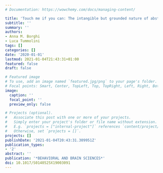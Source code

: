 ```yaml
---
# Documentation: https://wowchemy.com/docs/managing-content/

title: 'Touch me if you can: The intangible but grounded nature of abstract concepts'
subtitle: ''
summary: ''
authors:
- Anna M. Borghi
- Luca Tummolini
tags: []
categories: []
date: '2020-01-01'
lastmod: 2021-01-04T21:43:31+01:00
featured: false
draft: false

# Featured image
# To use, add an image named `featured.jpg/png` to your page's folder.
# Focal points: Smart, Center, TopLeft, Top, TopRight, Left, Right, BottomLeft, Bottom, BottomRight.
image:
  caption: ''
  focal_point: ''
  preview_only: false

# Projects (optional).
#   Associate this post with one or more of your projects.
#   Simply enter your project's folder or file name without extension.
#   E.g. `projects = ["internal-project"]` references `content/project/deep-learning/index.md`.
#   Otherwise, set `projects = []`.
projects: []
publishDate: '2021-01-04T20:43:31.309951Z'
publication_types:
- '2'
abstract: ''
publication: '*BEHAVIORAL AND BRAIN SCIENCES*'
doi: 10.1017/S0140525X19003091
---
```


